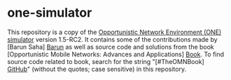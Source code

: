 # one-simulator
This repository is a copy of the [Opportunistic Network Environment (ONE) simulator][ONE] version 1.5-RC2. It contains some of the contributions made by [Barun Saha] [Barun] as well as source code and solutions from the book [Opportunistic Mobile Networks: Advances and Applications] [Book]. To find source code related to book, search for the string "[#TheOMNBook] [GitHub]" (without the quotes; case sensitive) in this repository.

[ONE]: https://github.com/akeranen/the-one
[Barun]: http://barunsaha.me/
[Book]: https://www.springer.com/in/book/9783319290294
[GitHub]: https://github.com/barun-saha/one-simulator/search?q=%23TheOMNBook
